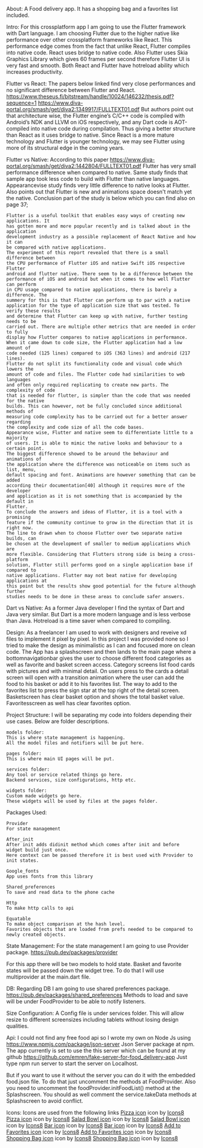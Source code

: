 About:
A Food delivery app. It has a shopping bag and a favorites list included.

Intro:
For this crossplatform app I am going to use the Flutter framework with Dart language.
I am choosing Flutter due to the higher native like performance over other crossplatform frameworks like React.
This performance edge comes from the fact that unlike React, Flutter compiles into native code.
React uses bridge to native code.
Also Flutter uses Skia Graphics Library which gives 60 frames per second therefore Flutter UI is very fast and smooth.
Both React and Flutter have hotreload ability which increases productivity.


Flutter vs React:
The papers below linked find very close performances and no significant difference between Flutter and React.
https://www.theseus.fi/bitstream/handle/10024/146232/thesis.pdf?sequence=1
https://www.diva-portal.org/smash/get/diva2:1349917/FULLTEXT01.pdf
But authors point out that architecture wise, the Flutter engine’s C/C++ code is compiled
with Android’s NDK and LLVM on iOS respectively, and any Dart code is AOT-compiled
into native code during compilation. Thus giving a better structure than React as it uses bridge to native.
Since React is a more mature technology and Flutter is younger technology, we may see Flutter using more of its structural edge in the coming years.

Flutter vs Native:
According to this paper https://www.diva-portal.org/smash/get/diva2:1442804/FULLTEXT01.pdf Flutter has very small performance difference when compared to native.
Same study finds that sample app took less code to build with Flutter than native languages.
Appearancevise study finds very little difference to native looks at Flutter.
Also points out that Flutter is new and animations space doesn't match yet the native.
Conclusion part of the study is below which you can find also on page 37;

    Flutter is a useful toolkit that enables easy ways of creating new applications. It
    has gotten more and more popular recently and is talked about in the application
    development industry as a possible replacement of React Native and how it can
    be compared with native applications.
    The experiment of this report revealed that there is a small difference between
    the CPU performance of Flutter iOS and native Swift iOS respective Flutter
    android and flutter native. There seem to be a difference between the performance of iOS and android but when it comes to how well Flutter can perform
    in CPU usage compared to native applications, there is barely a difference. The
    summery for this is that Flutter can perform up to par with a native application for the type of application size that was tested. To verify these results
    and determine that Flutter can keep up with native, further testing needs to be
    carried out. There are multiple other metrics that are needed in order to fully
    display how Flutter compares to native applications in performance.
    When it came down to code size, the Flutter application had a low amount of
    code needed (125 lines) compared to iOS (363 lines) and android (217 lines).
    Flutter do not split its functionality code and visual code which lowers the
    amount of code and files. The Flutter code had similarities to web languages
    and often only required replicating to create new parts. The complexity of code
    that is needed for flutter, is simpler than the code that was needed for the native
    builds. This can however, not be fully concluded since additional methods of
    measuring code complexity has to be carried out for a better answer regarding
    the complexity and code size of all the code bases.
    Appearance wise, Flutter and native seem to differentiate little to a majority
    of users. It is able to mimic the native looks and behaviour to a certain point.
    The biggest difference showed to be around the behaviour and animations of
    the application where the difference was noticeable on items such as list, menu,
    default spacing and font. Animations are however something that can be added
    according their documentation[40] although it requires more of the developer
    and application as it is not something that is accompanied by the default in
    Flutter.
    To conclude the answers and ideas of Flutter, it is a tool with a promising
    feature if the community continue to grow in the direction that it is right now.
    The line to drawn when to choose Flutter over two separate native builds, can
    be chosen at the development of smaller to medium applications which are
    more flexible. Considering that Flutters strong side is being a cross-platform
    solution, Flutter still performs good on a single application base if compared to
    native applications. Flutter may not beat native for developing applications at
    this point but the results show good potential for the future although further
    studies needs to be done in these areas to conclude safer answers.


Dart vs Native:
As a former Java developer I find the syntax of Dart and Java very similar.
But Dart is a more modern language and is less verbose than Java. Hotreload
is a time saver when compared to compiling.

Design:
As a freelancer I am used to work with designers and reveive xd files to implement it
pixel by pixel. In this project I was provided none so I tried to make the design
as minimalistic as I can and focused more on clean code.
The App has a splashscreen and then lands to the main page where a bottomnavigationbar
gives the user to choose different food categories as well as favorite and basket screen access.
Category screens list food cards with pictures and with minimal detail.
On users press to the cards a detail screen will open with a transition animation where the user
can add the food to his basket or add it to his favorites list. The way to add to the
favorites list to press the sign star at the top right of the detail screen.
Basketscreen has clear basket option and shows the total basket value.
Favoritesscreen as well has clear favorites option.


Project Structure:
I will be separating my code into folders depending their use cases.
Below are folder descriptions.

    models folder:
    This is where state management is happening.
    All the model files and notifiers will be put here.

    pages folder:
    This is where main UI pages will be put.

    services folder:
    Any tool or service related things go here.
    Backend services, size configurations, http etc.

    widgets folder:
    Custom made widgets go here.
    These widgets will be used by files at the pages folder.

Packages Used:

    Provider
    For state management

    After_init
    After init adds didinit method which comes after init and before widget build just once.
    Here context can be passed therefore it is best used with Provider to init states.

    Google_fonts
    App uses fonts from this library

    Shared_preferences
    To save and read data to the phone cache

    Http
    To make http calls to api

    Equatable
    To make object comparison at the hash level.
    Favorites objects that are loaded from prefs needed to be compared to newly created objects.


State Management:
For the state management I am going to use Provider package.
https://pub.dev/packages/provider

For this app there will be two models to hold state.
Basket and favorite states will be passed down the widget tree.
To do that I will use multiprovider at the main.dart file.

DB:
Regarding DB I am going to use shared preferences package.
https://pub.dev/packages/shared_preferences
Methods to load and save will be under FoodProvider to be able to notify listeners.

Size Configuration:
A Config file is under services folder. This will allow resize to different screensizes including tablets without losing design qualities.

Api:
I could not find any free food api so I wrote my own on Node Js using
https://www.npmjs.com/package/json-server Json Server package at npm.
The app currently is set to use the this server which can be found at my
github https://github.com/emren/fake-server-for-food_delivery-app
Just type npm run server to start the server on Localhost.

But if you want to use it without the server you can do it with the
embedded food.json file. To do that just uncomment the methods at FoodProvider.
Also you need to uncomment the foodProvider.initFoodList() method at the
Splashscreen. You should as well comment the service.takeData methods at
Splashscreen to avoid conflict.

Icons:
Icons are used from the following links
<a target="_blank" href="https://icons8.com/icons/set/pizza">Pizza icon</a> icon by <a target="_blank" href="https://icons8.com">Icons8</a>
<a target="_blank" href="https://icons8.com/icons/set/pizza">Pizza icon</a> icon by <a target="_blank" href="https://icons8.com">Icons8</a>
<a target="_blank" href="https://icons8.com/icons/set/salad-bowl">Salad Bowl icon</a> icon by <a target="_blank" href="https://icons8.com">Icons8</a>
<a target="_blank" href="https://icons8.com/icons/set/salad-bowl">Salad Bowl icon</a> icon by <a target="_blank" href="https://icons8.com">Icons8</a>
<a target="_blank" href="https://icons8.com/icons/set/bar">Bar icon</a> icon by <a target="_blank" href="https://icons8.com">Icons8</a>
<a target="_blank" href="https://icons8.com/icons/set/bar">Bar icon</a> icon by <a target="_blank" href="https://icons8.com">Icons8</a>
<a target="_blank" href="https://icons8.com/icons/set/add-to-favorites">Add to Favorites icon</a> icon by <a target="_blank" href="https://icons8.com">Icons8</a>
<a target="_blank" href="https://icons8.com/icons/set/add-to-favorites">Add to Favorites icon</a> icon by <a target="_blank" href="https://icons8.com">Icons8</a>
<a target="_blank" href="https://icons8.com/icons/set/shopping-bag">Shopping Bag icon</a> icon by <a target="_blank" href="https://icons8.com">Icons8</a>
<a target="_blank" href="https://icons8.com/icons/set/shopping-bag">Shopping Bag icon</a> icon by <a target="_blank" href="https://icons8.com">Icons8</a>